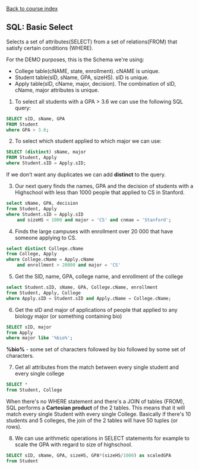 [Back to course index](../index.md)

## SQL: Basic Select

Selects a set of attributes(SELECT) from a set of relations(FROM) that satisfy certain conditions (WHERE).

For the DEMO purposes, this is the Schema we're using:

- College table(cNAME, state, enrollment). cNAME is unique.
- Student table(sID, sName, GPA, sizeHS). sID is unique.
- Apply table(sID, cName, major, decision). The combination of sID, cName, major attributes is unique.

1. To select all students with a GPA > 3.6 we can use the following SQL query:

```SQL
SELECT sID, sName, GPA
FROM Student
where GPA > 3.6;
```

2. To select which student applied to which major we can use:

```SQL
SELECT (distinct) sName, major
FROM Student, Apply
where Student.sID = Apply.sID;
```

If we don't want any duplicates we can add **distinct** to the query.

3. Our next query finds the names, GPA and the decision of students with a Highschool with less than 1000 people that applied to CS in Stanford.

```SQL
select sName, GPA, decision
from Student, Apply
where Student.sID = Apply.sID
    and sizeHS < 1000 and major = 'CS' and cnmae = 'Stanford';
```

4. Finds the large campuses with enrollment over 20 000 that have someone applying to CS.

```SQL
select distinct College.cName
from College, Apply
where College.cName = Apply.cName
    and enrollment > 20000 and major = 'CS'
```

5. Get the SID, name, GPA, college name, and enrollment of the college

```SQL
select Student.sID, sName, GPA, College.cName, enrollment
from Student, Apply, College
where Apply.sID = Student.sID and Apply.cName = College.cName;
```

6. Get the sID and major of applications of people that applied to any biology major (or something containing bio)

```SQL
SELECT sID, major
from Apply
where major like '%bio%';
```

**%bio%** - some set of characters followed by bio followed by some set of characters.

7. Get all attributes from the match between every single student and every single college

```SQL
SELECT *
from Student, College
```

When there's no WHERE statement and there's a JOIN of tables (FROM), SQL performs a **Cartesian product** of the 2 tables. This means that it will match every single Student with every single College. Basically if there's 10 students and 5 colleges, the join of the 2 tables will have 50 tuples (or rows).

8. We can use arithmetic operations in SELECT statements for example to scale the GPA with regard to size of highschool.

```SQL
SELECT sID, sName, GPA, sizeHS, GPA*(sizeHS/1000) as scaledGPA
from Student
```
